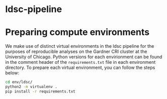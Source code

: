 # ldsc-pipeline


# Preparing compute environments
We make use of distinct virtual environments in the ldsc pipeline for the purposes of reproducible analyses on the Gardner CRI cluster at the University of Chicago. Python versions for each envirionment can be found in the comment header of the `requirements.txt` file in each environment directory. To prepare each virtual environment, you can follow the steps below:
```bash
cd env/ldsc/
python2 -m virtualenv .
pip install -r requirements.txt
```
